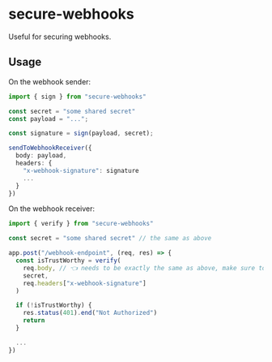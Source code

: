 # secure-webhooks

Useful for securing webhooks.

## Usage

On the webhook sender:

```ts
import { sign } from "secure-webhooks"

const secret = "some shared secret"
const payload = "...";

const signature = sign(payload, secret);

sendToWebhookReceiver({
  body: payload,
  headers: {
    "x-webhook-signature": signature
    ...
  }
})
```

On the webhook receiver:

```ts
import { verify } from "secure-webhooks"

const secret = "some shared secret" // the same as above

app.post("/webhook-endpoint", (req, res) => {
  const isTrustWorthy = verify(
    req.body, // 👈 needs to be exactly the same as above, make sure to disable any body parsing for this route
    secret,
    req.headers["x-webhook-signature"]
  )

  if (!isTrustWorthy) {
    res.status(401).end("Not Authorized")
    return
  }

  ...
})
```
